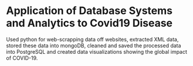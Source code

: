 # Application of Database Systems and Analytics to Covid19 Disease
Used python for web-scrapping data off websites, extracted XML data, stored these data into mongoDB, cleaned and saved the processed data into PostgreSQL and created data visualizations showing the global impact of COVID-19.
